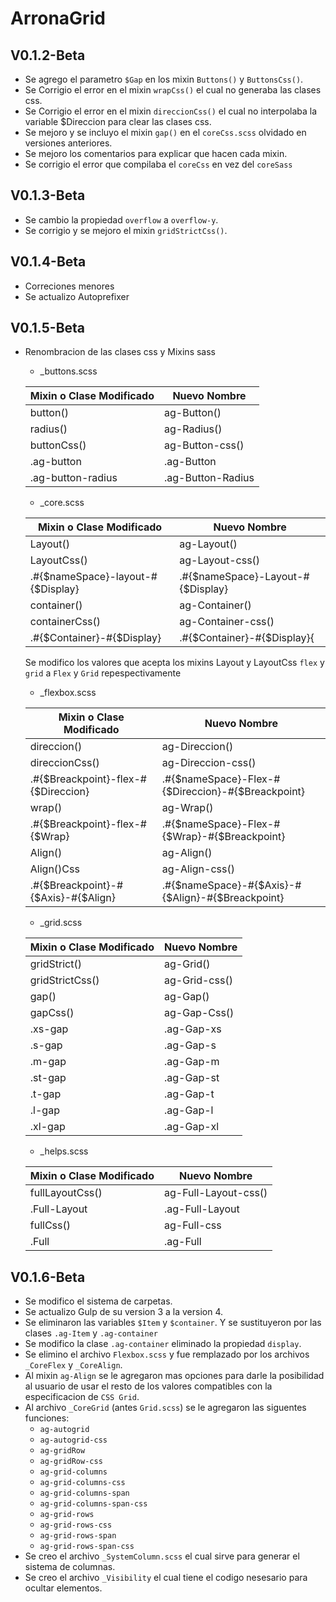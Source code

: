# ArronaGrid

## V0.1.2-Beta

* Se agrego el parametro `$Gap` en los mixin `Buttons()` y `ButtonsCss()`.
* Se Corrigio el error en el mixin `wrapCss()` el cual no generaba las clases css.
* Se Corrigio el error en el mixin `direccionCss()` el cual no interpolaba la variable $Direccion para clear las clases css.
* Se mejoro y se incluyo el mixin `gap()` en el `coreCss.scss` olvidado en versiones anteriores.
* Se mejoro los comentarios para explicar que hacen cada mixin.
* Se corrigio el error que compilaba el `coreCss` en vez del `coreSass`

## V0.1.3-Beta

* Se cambio la propiedad `overflow` a `overflow-y`.
* Se corrigio y se mejoro el mixin `gridStrictCss()`.

## V0.1.4-Beta

* Correciones menores
* Se actualizo Autoprefixer

## V0.1.5-Beta

* Renombracion de las clases css y Mixins sass
    * _buttons.scss
    
    |Mixin o Clase Modificado|Nuevo Nombre|
    |---------|----------|
    |button()|ag-Button()|
    |radius()|ag-Radius()|
    |buttonCss()|ag-Button-css()|
    |.ag-button|.ag-Button|
    |.ag-button-radius|.ag-Button-Radius|
    
    * _core.scss
    
    |Mixin o Clase Modificado|Nuevo Nombre|
    |---------|----------|
    |Layout()|ag-Layout()|
    |LayoutCss()|ag-Layout-css()|
    |.#{$nameSpace}-layout-#{$Display}|.#{$nameSpace}-Layout-#{$Display}|
    |container()|ag-Container()|
    |containerCss()|ag-Container-css()|
    |.#{$Container}-#{$Display}|.#{$Container}-#{$Display}{|
    
    Se modifico los valores que acepta los mixins Layout y LayoutCss `flex` y `grid` a `Flex` y `Grid` repespectivamente
    
    * _flexbox.scss
    
    |Mixin o Clase Modificado|Nuevo Nombre|
    |---------|----------|
    |direccion()|ag-Direccion()|
    |direccionCss()|ag-Direccion-css()|
    |.#{$Breackpoint}-flex-#{$Direccion}|.#{$nameSpace}-Flex-#{$Direccion}-#{$Breackpoint}|
    |wrap()|ag-Wrap()|
    |.#{$Breackpoint}-flex-#{$Wrap}|.#{$nameSpace}-Flex-#{$Wrap}-#{$Breackpoint}|
    |Align()|ag-Align()|
    |Align()Css|ag-Align-css()|
    |.#{$Breackpoint}-#{$Axis}-#{$Align}|.#{$nameSpace}-#{$Axis}-#{$Align}-#{$Breackpoint}|
    * _grid.scss
        
    |Mixin o Clase Modificado|Nuevo Nombre|
    |---------|----------|
    |gridStrict()|ag-Grid()|
    |gridStrictCss()|ag-Grid-css()|
    |gap()|ag-Gap()|
    |gapCss()|ag-Gap-Css()|
    |.xs-gap|.ag-Gap-xs|
    |.s-gap|.ag-Gap-s|
    |.m-gap|.ag-Gap-m|
    |.st-gap|.ag-Gap-st|
    |.t-gap|.ag-Gap-t|
    |.l-gap|.ag-Gap-l|
    |.xl-gap|.ag-Gap-xl|
    
    * _helps.scss
        
    |Mixin o Clase Modificado|Nuevo Nombre|
    |---------|----------|
    |fullLayoutCss()|ag-Full-Layout-css()|
    |.Full-Layout|.ag-Full-Layout|
    |fullCss()|ag-Full-css|
    |.Full|.ag-Full|

## V0.1.6-Beta

* Se modifico el sistema de carpetas.
* Se actualizo Gulp de su version 3 a la version 4.
* Se eliminaron las variables `$Item` y `$container`. Y se sustituyeron por las clases `.ag-Item` y `.ag-container`
* Se modifico la clase `.ag-container` eliminado la propiedad `display`.
* Se elimino el archivo `Flexbox.scss` y fue remplazado por los archivos `_CoreFlex` y `_CoreAlign`.
* Al mixin `ag-Align` se le agregaron mas opciones para darle la posibilidad al usuario de usar el resto de los valores compatibles con la especificacion de `CSS Grid`.
* Al archivo `_CoreGrid` (antes `Grid.scss`) se le agregaron las siguentes funciones:
    * `ag-autogrid`
    * `ag-autogrid-css`
    * `ag-gridRow`
    * `ag-gridRow-css`
    * `ag-grid-columns`
    * `ag-grid-columns-css`
    * `ag-grid-columns-span`
    * `ag-grid-columns-span-css`
    * `ag-grid-rows`
    * `ag-grid-rows-css`
    * `ag-grid-rows-span`
    * `ag-grid-rows-span-css`
* Se creo el archivo `_SystemColumn.scss` el cual sirve para generar el sistema de columnas.
* Se creo el archivo `_Visibility` el cual tiene el codigo nesesario para ocultar elementos.
